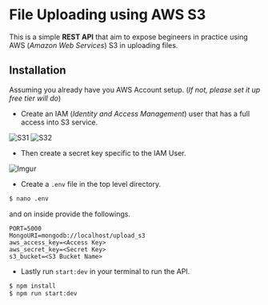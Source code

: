 # File Uploading using AWS S3

This is a simple **REST API** that aim to expose begineers in practice using AWS (_Amazon Web Services_) S3 in uploading files.

## Installation

Assuming you already have you AWS Account setup. (_If not, please set it up free tier will do_)

- Create an IAM (_Identity and Access Management_) user that has a full access into S3 service.

![S31](https://i.imgur.com/RmxMvGx.png)
![S32](https://i.imgur.com/ExOgKhS.png)

- Then create a secret key specific to the IAM User.

![Imgur](https://i.imgur.com/G0AUKVd.png)

- Create a `.env` file in the top level directory.

```bash
$ nano .env
```

and on inside provide the followings.

```shell
PORT=5000
MongoURI=mongodb://localhost/upload_s3
aws_access_key=<Access Key>
aws_secret_key=<Secret Key>
s3_bucket=<S3 Bucket Name>
```

- Lastly run `start:dev` in your terminal to run the API.

```bash
$ npm install
$ npm run start:dev
```
